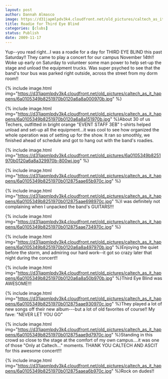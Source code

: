 ```yaml
---
layout: post
author: Dannah Almasco
image: https://d31japmlpdv3k4.cloudfront.net/old_pictures/caltech_as_it_happens/6a0105349b8251970b0120a6a89e55970b.jpg
title: Roadie for Third Eye Blind
categories: [clubs]
status: Publish
date: 2009-11-17
---
```


Yup--you read right...I was a roadie for a day for THIRD EYE BLIND this past Saturday!! They came to play a concert for our campus November 14th!!
Woke up early on Saturday to volunteer some man power to help set-up the stage and unload the equipment trucks. Was super psyched to see that the band's tour bus was parked right outside, across the street from my dorm room!!

{% include image.html img="https://d31japmlpdv3k4.cloudfront.net/old_pictures/caltech_as_it_happens/6a0105349b8251970b0120a6a8a000970b.jpg" %}

{% include image.html img="https://d31japmlpdv3k4.cloudfront.net/old_pictures/caltech_as_it_happens/6a0105349b8251970b0120a6a8a151970b.jpg" %}About 30 of us Techers, outfitted in bright orange "EVENT STAFF 3EB" t-shirts helped unload and set-up all the equipment...it was cool to see how organized the whole operation was of setting up for the show. It ran so smoothly, we finished ahead of schedule and got to hang out with the band's roadies.


{% include image.html img="https://d31japmlpdv3k4.cloudfront.net/old_pictures/6a0105349b8251970b0120a6a8a329970b-800wi.jpg" %}

{% include image.html img="https://d31japmlpdv3k4.cloudfront.net/old_pictures/caltech_as_it_happens/6a0105349b8251970b012875aae65b970c.jpg" %}

{% include image.html img="https://d31japmlpdv3k4.cloudfront.net/old_pictures/caltech_as_it_happens/6a0105349b8251970b012875aae698970c.jpg" %}I was definitely not complaining when I unpacked the band's GUITARS!!!

{% include image.html img="https://d31japmlpdv3k4.cloudfront.net/old_pictures/caltech_as_it_happens/6a0105349b8251970b012875aae734970c.jpg" %}

{% include image.html img="https://d31japmlpdv3k4.cloudfront.net/old_pictures/caltech_as_it_happens/6a0105349b8251970b0120a6a8a497970b.jpg" %}Enjoying the quiet before the storm, and admiring our hard work--it got so crazy later that night during the concert!!

{% include image.html img="https://d31japmlpdv3k4.cloudfront.net/old_pictures/caltech_as_it_happens/6a0105349b8251970b0120a6a8a50b970b.jpg" %}Third Eye Blind was AWESOME!!!

{% include image.html img="https://d31japmlpdv3k4.cloudfront.net/old_pictures/caltech_as_it_happens/6a0105349b8251970b012875aae930970c.jpg" %}They played a lot of new songs off their new album---but a lot of old favorites of course!! My fave: "NEVER LET YOU GO"

{% include image.html img="https://d31japmlpdv3k4.cloudfront.net/old_pictures/caltech_as_it_happens/6a0105349b8251970b012875aae9d7970c.jpg" %}Standing in this crowd so close to the stage at the comfort of my own campus....it was one of those "Only at Caltech..." moments. THANK YOU CALTECH AND ASCIT for this awesome concert!!!

{% include image.html img="https://d31japmlpdv3k4.cloudfront.net/old_pictures/caltech_as_it_happens/6a0105349b8251970b012875aaea6b970c.jpg" %}Rock on dudes!!
